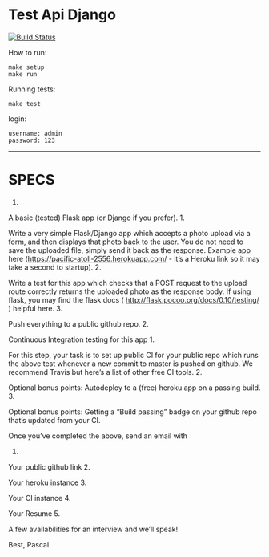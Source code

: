 # Test Api Django

[![Build Status](http://ec2-34-210-79-92.us-west-2.compute.amazonaws.com:8080/buildStatus/icon?job=test-api-django)](http://ec2-34-210-79-92.us-west-2.compute.amazonaws.com:8080/job/test-api-django/)

How to run:

```
make setup
make run
```

Running tests:
```
make test
```

login:

	username: admin
	password: 123

---

# SPECS



1.

A basic (tested) Flask app (or Django if you prefer). 
1.

Write a very simple Flask/Django app which accepts a photo upload via 
a form, and then displays that photo back to the user. You do not need to 
save the uploaded file, simply send it back as the response. Example app 
here (https://pacific-atoll-2556.herokuapp.com/ - it’s a Heroku link 
so it may take a second to startup). 
2.

Write a test for this app which checks that a POST request to the 
upload route correctly returns the uploaded photo as the 
response body. If 
using flask, you may find the flask docs ( 
http://flask.pocoo.org/docs/0.10/testing/ 
) helpful here. 
3.

Push everything to a public github repo. 
2.

Continuous Integration testing for this app 
1.

For this step, your task is to set up public CI for your public repo 
which runs the above test whenever a new commit to master is pushed on 
github. We recommend Travis but here’s a list of other free CI tools. 
2.

Optional bonus points: Autodeploy to a (free) heroku app on a passing 
build. 
3.

Optional bonus points: Getting a “Build passing” badge on your github 
repo that’s updated from your CI.

Once you’ve completed the above, send an email with

1.

Your public github link 
2.

Your heroku instance 
3.

Your CI instance 
4.

Your Resume 
5.

A few availabilities for an interview and we’ll speak!

Best, 
Pascal

